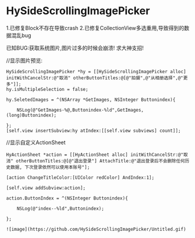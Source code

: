 # HySideScrollingImagePicker

1.已修复Block不存在导致crash
2.已修复CollectionView多选重用,导致得到的数据混乱bug

已知BUG:获取系统图片,图片过多的时候会崩溃! 求大神支招!

//显示图片预览:

    HySideScrollingImagePicker *hy = [[HySideScrollingImagePicker alloc] initWithCancelStr:@"取消" otherButtonTitles:@[@"拍摄",@"从相册选择",@"更多"]];
    hy.isMultipleSelection = false;
    
    hy.SeletedImages = ^(NSArray *GetImages, NSInteger Buttonindex){
        
        NSLog(@"GetImages-%@,Buttonindex-%ld",GetImages,(long)Buttonindex);
        
    };
    [self.view insertSubview:hy atIndex:[[self.view subviews] count]];
    
//显示自定义ActionSheet

    HyActionSheet *action = [[HyActionSheet alloc] initWithCancelStr:@"取消" otherButtonTitles:@[@"退出登录"] AttachTitle:@"退出登录后不会删除任何历史数据, 下次登录依然可以使用本账号"];
    
    [action ChangeTitleColor:[UIColor redColor] AndIndex:1];
    
    [self.view addSubview:action];
    
    action.ButtonIndex = ^(NSInteger Buttonindex){
    
        NSLog(@"index--%ld",Buttonindex);
    
    };
    
    ![image](https://github.com/HySideScrollingImagePicker/Untitled.gif)
